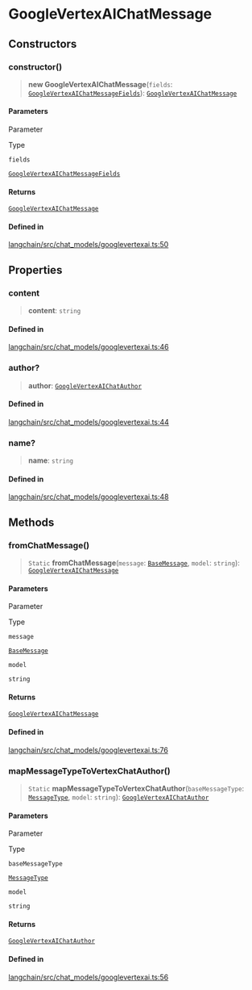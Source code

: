 GoogleVertexAIChatMessage
=========================

Constructors[​](#constructors "Direct link to Constructors")
------------------------------------------------------------

### constructor()[​](#constructor "Direct link to constructor()")

> **new GoogleVertexAIChatMessage**(`fields`: [`GoogleVertexAIChatMessageFields`](/docs/api/chat_models_googlevertexai/types/GoogleVertexAIChatMessageFields)): [`GoogleVertexAIChatMessage`](/docs/api/chat_models_googlevertexai/classes/GoogleVertexAIChatMessage)

#### Parameters[​](#parameters "Direct link to Parameters")

Parameter

Type

`fields`

[`GoogleVertexAIChatMessageFields`](/docs/api/chat_models_googlevertexai/types/GoogleVertexAIChatMessageFields)

#### Returns[​](#returns "Direct link to Returns")

[`GoogleVertexAIChatMessage`](/docs/api/chat_models_googlevertexai/classes/GoogleVertexAIChatMessage)

#### Defined in[​](#defined-in "Direct link to Defined in")

[langchain/src/chat\_models/googlevertexai.ts:50](https://github.com/hwchase17/langchainjs/blob/46e1734/langchain/src/chat_models/googlevertexai.ts#L50)

Properties[​](#properties "Direct link to Properties")
------------------------------------------------------

### content[​](#content "Direct link to content")

> **content**: `string`

#### Defined in[​](#defined-in-1 "Direct link to Defined in")

[langchain/src/chat\_models/googlevertexai.ts:46](https://github.com/hwchase17/langchainjs/blob/46e1734/langchain/src/chat_models/googlevertexai.ts#L46)

### author?[​](#author "Direct link to author?")

> **author**: [`GoogleVertexAIChatAuthor`](/docs/api/chat_models_googlevertexai/types/GoogleVertexAIChatAuthor)

#### Defined in[​](#defined-in-2 "Direct link to Defined in")

[langchain/src/chat\_models/googlevertexai.ts:44](https://github.com/hwchase17/langchainjs/blob/46e1734/langchain/src/chat_models/googlevertexai.ts#L44)

### name?[​](#name "Direct link to name?")

> **name**: `string`

#### Defined in[​](#defined-in-3 "Direct link to Defined in")

[langchain/src/chat\_models/googlevertexai.ts:48](https://github.com/hwchase17/langchainjs/blob/46e1734/langchain/src/chat_models/googlevertexai.ts#L48)

Methods[​](#methods "Direct link to Methods")
---------------------------------------------

### fromChatMessage()[​](#fromchatmessage "Direct link to fromChatMessage()")

> `Static` **fromChatMessage**(`message`: [`BaseMessage`](/docs/api/schema/classes/BaseMessage), `model`: `string`): [`GoogleVertexAIChatMessage`](/docs/api/chat_models_googlevertexai/classes/GoogleVertexAIChatMessage)

#### Parameters[​](#parameters-1 "Direct link to Parameters")

Parameter

Type

`message`

[`BaseMessage`](/docs/api/schema/classes/BaseMessage)

`model`

`string`

#### Returns[​](#returns-1 "Direct link to Returns")

[`GoogleVertexAIChatMessage`](/docs/api/chat_models_googlevertexai/classes/GoogleVertexAIChatMessage)

#### Defined in[​](#defined-in-4 "Direct link to Defined in")

[langchain/src/chat\_models/googlevertexai.ts:76](https://github.com/hwchase17/langchainjs/blob/46e1734/langchain/src/chat_models/googlevertexai.ts#L76)

### mapMessageTypeToVertexChatAuthor()[​](#mapmessagetypetovertexchatauthor "Direct link to mapMessageTypeToVertexChatAuthor()")

> `Static` **mapMessageTypeToVertexChatAuthor**(`baseMessageType`: [`MessageType`](/docs/api/schema/types/MessageType), `model`: `string`): [`GoogleVertexAIChatAuthor`](/docs/api/chat_models_googlevertexai/types/GoogleVertexAIChatAuthor)

#### Parameters[​](#parameters-2 "Direct link to Parameters")

Parameter

Type

`baseMessageType`

[`MessageType`](/docs/api/schema/types/MessageType)

`model`

`string`

#### Returns[​](#returns-2 "Direct link to Returns")

[`GoogleVertexAIChatAuthor`](/docs/api/chat_models_googlevertexai/types/GoogleVertexAIChatAuthor)

#### Defined in[​](#defined-in-5 "Direct link to Defined in")

[langchain/src/chat\_models/googlevertexai.ts:56](https://github.com/hwchase17/langchainjs/blob/46e1734/langchain/src/chat_models/googlevertexai.ts#L56)
